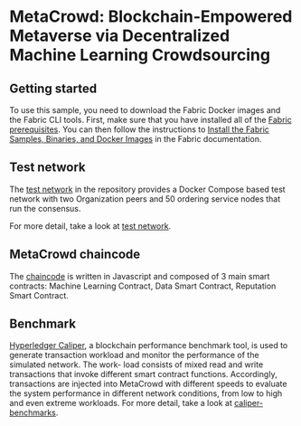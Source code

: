 [//]: # (SPDX-License-Identifier: CC-BY-4.0)

# MetaCrowd: Blockchain-Empowered Metaverse via Decentralized Machine Learning Crowdsourcing

## Getting started

To use this sample, you need to download the Fabric Docker images and the Fabric CLI tools. First, make sure that you have installed all of the [Fabric prerequisites](https://hyperledger-fabric.readthedocs.io/en/latest/prereqs.html). You can then follow the instructions to [Install the Fabric Samples, Binaries, and Docker Images](https://hyperledger-fabric.readthedocs.io/en/latest/install.html) in the Fabric documentation.

## Test network

The [test network](test-network) in the repository provides a Docker Compose based test network with two Organization peers and 50 ordering service nodes that run the consensus.

For more detail, take a look at [test network](test-network/README.md).

## MetaCrowd chaincode
The [chaincode](MetaCrowdChaincode) is written in Javascript and composed of 3 main smart contracts: Machine Learning Contract, Data Smart Contract, Reputation Smart Contract.

## Benchmark
[Hyperledger Caliper](caliper-benchmarks), a blockchain performance benchmark tool, is used to generate transaction workload and monitor the performance of the simulated network. The work- load consists of mixed read and write transactions that invoke different smart contract functions. Accordingly, transactions are injected into MetaCrowd with different speeds to evaluate the system performance in different network conditions, from low to high and even extreme workloads.
For more detail, take a look at [caliper-benchmarks](caliper-benchmarks/README.md).
